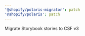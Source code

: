```yaml
---
'@shopify/polaris-migrator': patch
'@shopify/polaris': patch
---
```


Migrate Storybook stories to CSF v3
